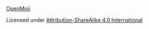 [OpenMoji](https://openmoji.org)

Licensed under
[Attribution-ShareAlike 4.0 International](https://creativecommons.org/licenses/by-sa/4.0/)
